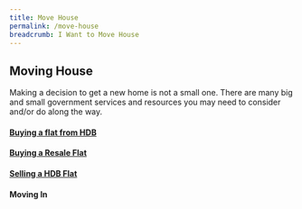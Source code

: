 ```yaml
---
title: Move House
permalink: /move-house
breadcrumb: I Want to Move House
---
```


## Moving House

Making a decision to get a new home is not a small one. There are many big and small government services and resources you may need to consider and/or do along the way. 

#### [Buying a flat from HDB](/buy-from-hdb-overview)
#### [Buying a Resale Flat](/resale/)
#### [Selling a HDB Flat](/selling/)
#### Moving In
